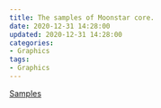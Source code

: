 ```yaml
---
title: The samples of Moonstar core.
date: 2020-12-31 14:28:00
updated: 2020-12-31 14:28:00
categories:
- Graphics
tags:
- Graphics
---
```


[Samples](http://216.24.181.83/github/moonstar_core/)
